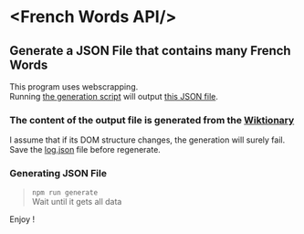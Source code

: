 # \<French Words API\/>

## Generate a JSON File that contains many French Words ##

This program uses webscrapping. </br>
Running <a href="generate.js">the generation script</a> will output <a href="log.json">this JSON file</a>.

### The content of the output file is generated from the <a href="https://fr.wiktionary.org/wiki/Wiktionnaire:Liste_de_1750_mots_fran%C3%A7ais_les_plus_courants">Wiktionary</a> ###

I assume that if its DOM structure changes, the generation will surely fail.</br>
Save the <a href="log.json">log.json</a> file before regenerate.

### Generating JSON File ###

> <code>npm run generate</code> </br>
> Wait until it gets all data

Enjoy !
